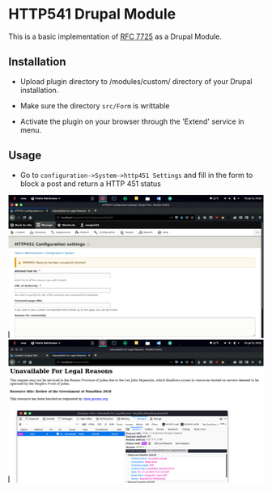 # HTTP541 Drupal Module

This is a basic implementation of [RFC 7725](https://tools.ietf.org/html/rfc7725) as a Drupal Module. 

## Installation
* Upload plugin directory to /modules/custom/ directory of your Drupal installation.

* Make sure the directory `src/Form` is writtable


* Activate the plugin on your browser through the 'Extend' service in menu.

## Usage
* Go to `configuration->System->http451 Settings` and fill in the form to block a post and return a HTTP 451 status

![configuration_screenshot](configuration_screenshot.png "Configuration Page")
![result_screenshot](result_screenshot.png "Result Page")

